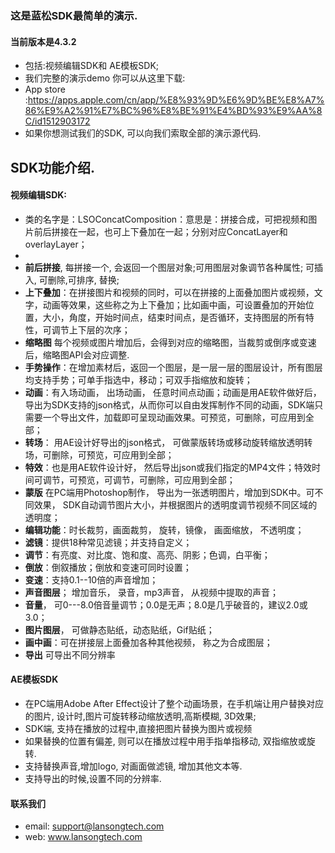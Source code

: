 ### 这是蓝松SDK最简单的演示.
#### 当前版本是4.3.2
- 包括:视频编辑SDK和 AE模板SDK; 
- 我们完整的演示demo  你可以从这里下载:
- App store :https://apps.apple.com/cn/app/%E8%93%9D%E6%9D%BE%E8%A7%86%E9%A2%91%E7%BC%96%E8%BE%91%E4%BD%93%E9%AA%8C/id1512903172
- 如果你想测试我们的SDK, 可以向我们索取全部的演示源代码. 
 
 ## SDK功能介绍.
 #### 视频编辑SDK:
  - 类的名字是：LSOConcatComposition：意思是：拼接合成，可把视频和图片前后拼接在一起，也可上下叠加在一起；分别对应ConcatLayer和 overlayLayer；
  - 
  - **前后拼接**, 每拼接一个, 会返回一个图层对象;可用图层对象调节各种属性; 可插入, 可删除,可排序, 替换;
  - **上下叠加**：在拼接图片和视频的同时，可以在拼接的上面叠加图片或视频，文字，动画等效果，这些称之为上下叠加；比如画中画，可设置叠加的开始位置，大小，角度，开始时间点，结束时间点，是否循环，支持图层的所有特性，可调节上下层的次序；
  - **缩略图**	每个视频或图片增加后，会得到对应的缩略图，当裁剪或倒序或变速后，缩略图API会对应调整.
  - **手势操作**：在增加素材后，返回一个图层，是一层一层的图层设计，所有图层均支持手势；可单手指选中，移动；可双手指缩放和旋转； 
  - **动画**：有入场动画， 出场动画， 任意时间点动画；动画是用AE软件做好后， 导出为SDK支持的json格式，从而你可以自由发挥制作不同的动画，SDK端只需要一个导出文件，加载即可呈现动画效果。可预览，可删除，可应用到全部；
  - **转场**： 用AE设计好导出的json格式， 可做蒙版转场或移动旋转缩放透明转场，可删除，可预览，可应用到全部；
  - **特效**：也是用AE软件设计好， 然后导出json或我们指定的MP4文件；特效时间可调节，可预览，可调节，可删除，可应用到全部；
  - **蒙版**	在PC端用Photoshop制作， 导出为一张透明图片，增加到SDK中。可不同效果， SDK自动调节图片大小，并根据图片的透明度调节视频不同区域的透明度；
  - **编辑功能**：时长裁剪，画面裁剪， 旋转，镜像， 画面缩放， 不透明度；
  - **滤镜**：提供18种常见滤镜；并支持自定义；
  - **调节**：有亮度、对比度、饱和度、高亮、阴影；色调，白平衡；
  - **倒放**：倒叙播放；倒放和变速可同时设置；
  - **变速**：支持0.1--10倍的声音增加；
  - **声音图层**； 增加音乐， 录音，mp3声音， 从视频中提取的声音；
  - **音量**， 可0---8.0倍音量调节；0.0是无声；8.0是几乎破音的，建议2.0或3.0；
  - **图片图层**， 可做静态贴纸，动态贴纸，Gif贴纸；
  - **画中画**：可在拼接层上面叠加各种其他视频， 称之为合成图层；
  - **导出** 可导出不同分辨率

####  AE模板SDK
- 在PC端用Adobe After Effect设计了整个动画场景，在手机端让用户替换对应的图片, 设计时,图片可旋转移动缩放透明,高斯模糊, 3D效果;
- SDK端, 支持在播放的过程中,直接把图片替换为图片或视频
- 如果替换的位置有偏差, 则可以在播放过程中用手指单指移动, 双指缩放或旋转.
- 支持替换声音,增加logo, 对画面做滤镜, 增加其他文本等. 
- 支持导出的时候,设置不同的分辨率.
#### 联系我们
- email: support@lansongtech.com
- web: www.lansongtech.com
